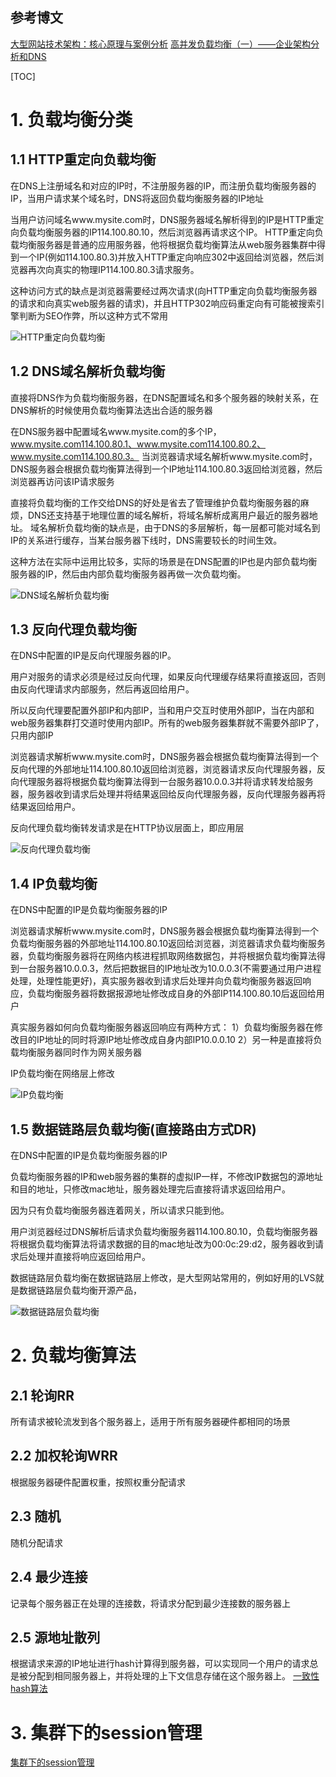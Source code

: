 ## 参考博文
[大型网站技术架构：核心原理与案例分析](大型网站技术架构：核心原理与案例分析)
[高并发负载均衡（一）——企业架构分析和DNS](https://blog.csdn.net/daybreak1209/article/details/50962663)

[TOC]

# 1. 负载均衡分类
## 1.1 HTTP重定向负载均衡
在DNS上注册域名和对应的IP时，不注册服务器的IP，而注册负载均衡服务器的IP，当用户请求某个域名时，DNS将返回负载均衡服务器的IP地址

当用户访问域名www.mysite.com时，DNS服务器域名解析得到的IP是HTTP重定向负载均衡服务器的IP114.100.80.10，然后浏览器再请求这个IP。
HTTP重定向负载均衡服务器是普通的应用服务器，他将根据负载均衡算法从web服务器集群中得到一个IP(例如114.100.80.3)并放入HTTP重定向响应302中返回给浏览器，然后浏览器再次向真实的物理IP114.100.80.3请求服务。

这种访问方式的缺点是浏览器需要经过两次请求(向HTTP重定向负载均衡服务器的请求和向真实web服务器的请求)，并且HTTP302响应码重定向有可能被搜索引擎判断为SEO作弊，所以这种方式不常用

![HTTP重定向负载均衡](./pic/负载均衡_HTTP重定向负载均衡.jpeg)

## 1.2 DNS域名解析负载均衡
直接将DNS作为负载均衡服务器，在DNS配置域名和多个服务器的映射关系，在DNS解析的时候使用负载均衡算法选出合适的服务器

在DNS服务器中配置域名www.mysite.com的多个IP，www.mysite.com114.100.80.1、www.mysite.com114.100.80.2、www.mysite.com114.100.80.3。
当浏览器请求域名解析www.mysite.com时，DNS服务器会根据负载均衡算法得到一个IP地址114.100.80.3返回给浏览器，然后浏览器再访问该IP请求服务

直接将负载均衡的工作交给DNS的好处是省去了管理维护负载均衡服务器的麻烦，DNS还支持基于地理位置的域名解析，将域名解析成离用户最近的服务器地址。
域名解析负载均衡的缺点是，由于DNS的多层解析，每一层都可能对域名到IP的关系进行缓存，当某台服务器下线时，DNS需要较长的时间生效。

这种方法在实际中运用比较多，实际的场景是在DNS配置的IP也是内部负载均衡服务器的IP，然后由内部负载均衡服务器再做一次负载均衡。

![DNS域名解析负载均衡](./pic/负载均衡_DNS域名解析负载均衡.jpeg)


## 1.3 反向代理负载均衡
在DNS中配置的IP是反向代理服务器的IP。

用户对服务的请求必须是经过反向代理，如果反向代理缓存结果将直接返回，否则由反向代理请求内部服务，然后再返回给用户。

所以反向代理要配置外部IP和内部IP，当和用户交互时使用外部IP，当在内部和web服务器集群打交道时使用内部IP。所有的web服务器集群就不需要外部IP了，只用内部IP

浏览器请求解析www.mysite.com时，DNS服务器会根据负载均衡算法得到一个反向代理的外部地址114.100.80.10返回给浏览器，浏览器请求反向代理服务器，反向代理服务器将根据负载均衡算法得到一台服务器10.0.0.3并将请求转发给服务器，服务器收到请求后处理并将结果返回给反向代理服务器，反向代理服务器再将结果返回给用户。

反向代理负载均衡转发请求是在HTTP协议层面上，即应用层

![反向代理负载均衡](./pic/负载均衡_反向代理负载均衡.jpeg)

## 1.4 IP负载均衡
在DNS中配置的IP是负载均衡服务器的IP

浏览器请求解析www.mysite.com时，DNS服务器会根据负载均衡算法得到一个负载均衡服务器的外部地址114.100.80.10返回给浏览器，浏览器请求负载均衡服务器，负载均衡服务器将在网络内核进程抓取网络数据包，并将根据负载均衡算法得到一台服务器10.0.0.3，然后把数据目的IP地址改为10.0.0.3(不需要通过用户进程处理，处理性能更好)，真实服务器收到请求后处理并向负载均衡服务器返回响应，负载均衡服务器将数据报源地址修改成自身的外部IP114.100.80.10后返回给用户

真实服务器如何向负载均衡服务器返回响应有两种方式：
1）负载均衡服务器在修改目的IP地址的同时将源IP地址修改成自身内部IP10.0.0.10
2）另一种是直接将负载均衡服务器同时作为网关服务器

IP负载均衡在网络层上修改

![IP负载均衡](./pic/负载均衡_IP负载均衡.jpeg)

## 1.5 数据链路层负载均衡(直接路由方式DR)
在DNS中配置的IP是负载均衡服务器的IP

负载均衡服务器的IP和web服务器的集群的虚拟IP一样，不修改IP数据包的源地址和目的地址，只修改mac地址，服务器处理完后直接将请求返回给用户。

因为只有负载均衡服务器连着网关，所以请求只能到他。

用户浏览器经过DNS解析后请求负载均衡服务器114.100.80.10，负载均衡服务器将根据负载均衡算法将请求数据的目的mac地址改为00:0c:29:d2，服务器收到请求后处理并直接将响应返回给用户。


数据链路层负载均衡在数据链路层上修改，是大型网站常用的，例如好用的LVS就是数据链路层负载均衡开源产品，

![数据链路层负载均衡](./pic/负载均衡_数据链路层负载均衡.jpeg)


# 2. 负载均衡算法
## 2.1 轮询RR
所有请求被轮流发到各个服务器上，适用于所有服务器硬件都相同的场景

## 2.2 加权轮询WRR
根据服务器硬件配置权重，按照权重分配请求

## 2.3 随机
随机分配请求

## 2.4 最少连接
记录每个服务器正在处理的连接数，将请求分配到最少连接数的服务器上

## 2.5 源地址散列
根据请求来源的IP地址进行hash计算得到服务器，可以实现同一个用户的请求总是被分配到相同服务器上，并将处理的上下文信息存储在这个服务器上。
[一致性hash算法](./缓存.md)


# 3. 集群下的session管理
[集群下的session管理](./集群下的session管理.md)